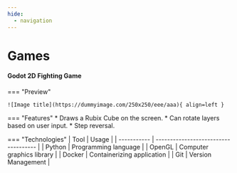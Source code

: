 ```yaml
---
hide:
  - navigation
---
```


# Games

#### Godot 2D Fighting Game
=== "Preview"

    ![Image title](https://dummyimage.com/250x250/eee/aaa){ align=left }
    
=== "Features"
    * Draws a Rubix Cube on the screen.
    * Can rotate layers based on user input.
    * Step reversal.
    
=== "Technologies"
    | Tool      | Usage                          |
    | ----------- | ------------------------------------ |
    | Python       | Programming language  |
    | OpenGL      | Computer graphics library |
    | Docker | Containerizing application | 
    | Git | Version Management | 
